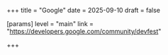 +++
title = "Google"
date = 2025-09-10
draft = false

[params]
level = "main"
link = "https://developers.google.com/community/devfest"

+++
